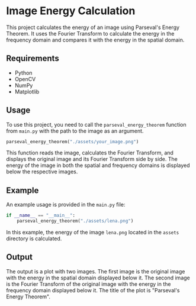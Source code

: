 # Image Energy Calculation

This project calculates the energy of an image using Parseval's Energy Theorem. It uses the Fourier Transform to calculate the energy in the frequency domain and compares it with the energy in the spatial domain.

## Requirements

- Python
- OpenCV
- NumPy
- Matplotlib

## Usage

To use this project, you need to call the `parseval_energy_theorem` function from `main.py` with the path to the image as an argument. 

```python
parseval_energy_theorem("./assets/your_image.png")
```

This function reads the image, calculates the Fourier Transform, and displays the original image and its Fourier Transform side by side. The energy of the image in both the spatial and frequency domains is displayed below the respective images.

## Example

An example usage is provided in the `main.py` file:

```python
if __name__ == "__main__":
    parseval_energy_theorem("./assets/lena.png")
```

In this example, the energy of the image `lena.png` located in the `assets` directory is calculated.

## Output

The output is a plot with two images. The first image is the original image with the energy in the spatial domain displayed below it. The second image is the Fourier Transform of the original image with the energy in the frequency domain displayed below it. The title of the plot is "Parseval's Energy Theorem".